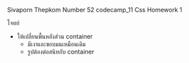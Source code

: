 Sivaporn Thepkom Number 52
codecamp_11
Css Homework 1


โจทย์ 
- ให้เปลี่ยนพื้นหลังส่วน container
    - มีเงาและขอบมนเหมือนเดิม
    - รูปต้องต่อสนิทกับ container